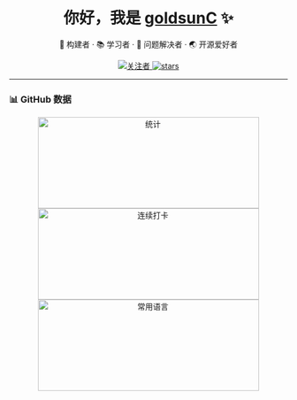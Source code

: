 <h1 align="center">你好，我是 <a href="https://github.com/goldsunC">goldsunC</a> ✨</h1>
<p align="center">🚀 构建者 · 📚 学习者 · 🧩 问题解决者 · 🌏 开源爱好者</p>

<p align="center">
  <a href="https://github.com/goldsunC?tab=followers">
    <img src="https://img.shields.io/github/followers/goldsunC?label=关注者&style=flat&color=0e75b6" alt="关注者" />
  </a>
  <a href="https://github.com/goldsunC?tab=stars">
    <img src="https://img.shields.io/badge/Stars-★-yellow" alt="stars" />
  </a>
</p>

---


### 📊 GitHub 数据
<p align="center">
  <img width="400" height="165" src="https://github-readme-stats.vercel.app/api?username=goldsunC&show_icons=true&hide_border=true" alt="统计" />
  <img width="400" height="165" src="https://github-readme-streak-stats.herokuapp.com/?user=goldsunC&hide_border=true" alt="连续打卡" />
  <img width="400" height="165" src="https://github-readme-stats.vercel.app/api/top-langs/?username=goldsunC&layout=compact&hide_border=true" alt="常用语言" />
</p>



